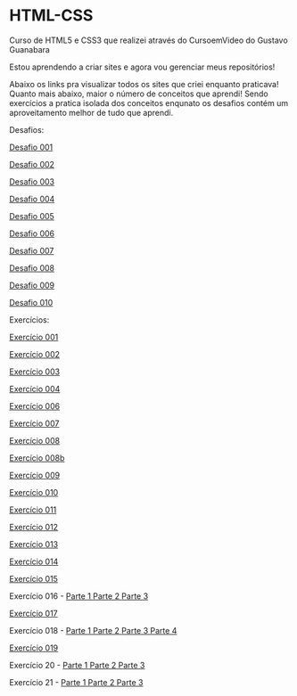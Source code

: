 # HTML-CSS
Curso de HTML5 e CSS3 que realizei através do CursoemVideo do Gustavo Guanabara

Estou aprendendo a criar sites e agora vou gerenciar meus repositórios!

Abaixo os links pra visualizar todos os sites que criei enquanto praticava! Quanto mais abaixo, maior o número de conceitos que aprendi! Sendo exercícios a pratica isolada dos conceitos enqunato os desafios contém um aproveitamento melhor de tudo que aprendi. 

Desafios:
<p><a href="https://wallissondev.github.io/html-css/exercicios/desafio001/index.html" target="_blank" rel="next">Desafio 001</a></p>
<p><a href="https://wallissondev.github.io/html-css/exercicios/desafio002/index.html" target="_blank" rel="next">Desafio 002</a></p>
<p><a href="https://wallissondev.github.io/html-css/exercicios/desafio003/index.html" target="_blank" rel="next">Desafio 003</a></p>
<p><a href="https://wallissondev.github.io/html-css/exercicios/desafio004/index.html" target="_blank" rel="next">Desafio 004</a></p>
<p><a href="https://wallissondev.github.io/html-css/exercicios/desafio005/index.html" target="_blank" rel="next">Desafio 005</a></p>
<p><a href="https://wallissondev.github.io/html-css/exercicios/desafio006/index.html" target="_blank" rel="next">Desafio 006</a></p>
<p><a href="https://wallissondev.github.io/html-css/exercicios/desafio007/index.html" target="_blank" rel="next">Desafio 007</a></p>
<p><a href="https://wallissondev.github.io/html-css/exercicios/desafio008/index.html" target="_blank" rel="next">Desafio 008</a></p>
<p><a href="https://wallissondev.github.io/html-css/exercicios/desafio009/index.html" target="_blank" rel="next">Desafio 009</a></p>
<p><a href="https://wallissondev.github.io/html-css/exercicios/desafio010/index.html" target="_blank" rel="next">Desafio 010</a></p>

Exercícios:
<p><a href="https://wallissondev.github.io/html-css/exercicios/ex001/index.html" target="_blank" rel="next">Exercício 001</a></p>
<p><a href="https://wallissondev.github.io/html-css/exercicios/ex002/index.html" target="_blank" rel="next">Exercício 002</a></p>
<p><a href="https://wallissondev.github.io/html-css/exercicios/ex003/index.html" target="_blank" rel="next">Exercício 003</a></p>
<p><a href="https://wallissondev.github.io/html-css/exercicios/ex004/index.html" target="_blank" rel="next">Exercício 004</a></p>
<p><a href="https://wallissondev.github.io/html-css/exercicios/ex006/index.html" target="_blank" rel="next">Exercício 006</a></p>
<p><a href="https://wallissondev.github.io/html-css/exercicios/ex007/index.html" target="_blank" rel="next">Exercício 007</a></p>
<p><a href="https://wallissondev.github.io/html-css/exercicios/ex008/index.html" target="_blank" rel="next">Exercício 008</a></p>
<p><a href="https://wallissondev.github.io/html-css/exercicios/ex008b/index.html" target="_blank" rel="next">Exercício 008b</a></p>
<p><a href="https://wallissondev.github.io/html-css/exercicios/ex009/index.html" target="_blank" rel="next">Exercício 009</a></p>
<p><a href="https://wallissondev.github.io/html-css/exercicios/ex010/index.html" target="_blank" rel="next">Exercício 010</a></p>
<p><a href="https://wallissondev.github.io/html-css/exercicios/ex011/index.html" target="_blank" rel="next">Exercício 011</a></p>
<p><a href="https://wallissondev.github.io/html-css/exercicios/ex012/index.html" target="_blank" rel="next">Exercício 012</a></p>
<p><a href="https://wallissondev.github.io/html-css/exercicios/ex013/index.html" target="_blank" rel="next">Exercício 013</a></p>
<p><a href="https://wallissondev.github.io/html-css/exercicios/ex014/index.html" target="_blank" rel="next">Exercício 014</a></p>
<p><a href="https://wallissondev.github.io/html-css/exercicios/ex015/index.html" target="_blank" rel="next">Exercício 015</a></p>
<p>Exercício 016 - <a href="https://wallissondev.github.io/html-css/exercicios/ex016/cor01.html" target="_blank" rel="next"> Parte 1 </a><a href="https://wallissondev.github.io/html-css/exercicios/ex016/cor02.html" target="_blank" rel="next"> Parte 2 </a><a href="https://wallissondev.github.io/html-css/exercicios/ex016/cor03.html" target="_blank" rel="next"> Parte 3 </a></p>
<p><a href="https://wallissondev.github.io/html-css/exercicios/ex017/fonte01.html" target="_blank" rel="next">Exercício 017</a></p>
<p>Exercício 018 - </a><a href="https://wallissondev.github.io/html-css/exercicios/ex018/fonte01.html" target="_blank" rel="next"> Parte 1 </a><a href="https://wallissondev.github.io/html-css/exercicios/ex018/fonte02.html" target="_blank" rel="next"> Parte 2 </a> <a href="https://wallissondev.github.io/html-css/exercicios/ex018/fonte002.html" target="_blank" rel="next"> Parte 3 </a> <a href="https://wallissondev.github.io/html-css/exercicios/ex018/fonte03.html" target="_blank" rel="next"> Parte 4 </a></p>
<p><a href="https://wallissondev.github.io/html-css/exercicios/ex019/seletor01.html" target="_blank" rel="next">Exercício 019</a></p>
<p>Exercício 20 - <a href="https://wallissondev.github.io/html-css/exercicios/ex020/hover.html" target="_blank" rel="next">Parte 1 </a><a href="https://wallissondev.github.io/html-css/exercicios/ex020/links.html" target="_blank" rel="next">Parte 2 </a><a href="https://wallissondev.github.io/html-css/exercicios/ex020/pseudoclass.html" target="_blank" rel="next">Parte 3</a></p>
<p>Exercício 21 - <a href="https://wallissondev.github.io/html-css/exercicios/ex021/caixa01.html" target="_blank" rel="next">Parte 1 </a><a href="https://wallissondev.github.io/html-css/exercicios/ex021/caixa02.html" target="_blank" rel="next">Parte 2 </a><a href="https://wallissondev.github.io/html-css/exercicios/ex021/caixa03.html" target="_blank" rel="next">Parte 3</a></p>

